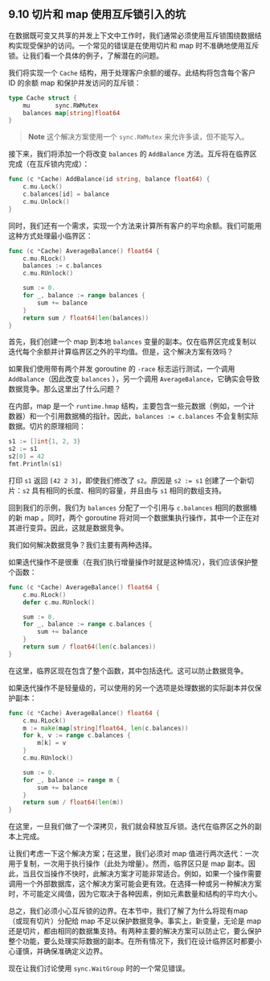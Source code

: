 ## 9.10 切片和 map 使用互斥锁引入的坑

在数据既可变又共享的并发上下文中工作时，我们通常必须使用互斥锁围绕数据结构实现受保护的访问。一个常见的错误是在使用切片和 map 时不准确地使用互斥锁。让我们看一个具体的例子，了解潜在的问题。

我们将实现一个 `Cache` 结构，用于处理客户余额的缓存。此结构将包含每个客户 ID 的余额 map 和保护并发访问的互斥锁：

```go
type Cache struct {
    mu       sync.RWMutex
    balances map[string]float64
}
```

> **Note** 这个解决方案使用一个 `sync.RWMutex` 来允许多读，但不能写入。

接下来，我们将添加一个将改变 `balances` 的 `AddBalance` 方法。互斥将在临界区完成（在互斥锁内完成）：

```go
func (c *Cache) AddBalance(id string, balance float64) {
    c.mu.Lock()
    c.balances[id] = balance
    c.mu.Unlock()
}
```

同时，我们还有一个需求，实现一个方法来计算所有客户的平均余额。我们可能用这种方式处理最小临界区：

```go
func (c *Cache) AverageBalance() float64 {
    c.mu.RLock()
    balances := c.balances
    c.mu.RUnlock()

    sum := 0.
    for _, balance := range balances {
        sum += balance
    }
    return sum / float64(len(balances))
}
```

首先，我们创建一个 map 到本地 `balances` 变量的副本。仅在临界区完成复制以迭代每个余额并计算临界区之外的平均值。但是，这个解决方案有效吗？

如果我们使用带有两个并发 goroutine 的 `-race` 标志运行测试，一个调用 `AddBalance`（因此改变 `balances` ），另一个调用 `AverageBalance`，它确实会导致数据竞争。那么这里出了什么问题？

在内部，map 是一个 `runtime.hmap` 结构，主要包含一些元数据（例如，一个计数器）和一个引用数据桶的指针。因此，`balances := c.balances` 不会复制实际数据。切片的原理相同：

```go
s1 := []int{1, 2, 3}
s2 := s1
s2[0] = 42
fmt.Println(s1)
```

打印 `s1` 返回 `[42 2 3]`，即使我们修改了 `s2`。原因是 `s2 := s1` 创建了一个新切片：`s2` 具有相同的长度、相同的容量，并且由与 `s1` 相同的数组支持。

回到我们的示例，我们为 `balances` 分配了一个引用与 `c.balances` 相同的数据桶的新 map 。同时，两个 goroutine 将对同一个数据集执行操作，其中一个正在对其进行变异。因此，这就是数据竞争。

我们如何解决数据竞争？我们主要有两种选择。

如果迭代操作不是很重（在我们执行增量操作时就是这种情况），我们应该保护整个函数：

```go
func (c *Cache) AverageBalance() float64 {
    c.mu.RLock()
    defer c.mu.RUnlock()

    sum := 0.
    for _, balance := range c.balances {
        sum += balance
    }
    return sum / float64(len(c.balances))
}
```

在这里，临界区现在包含了整个函数，其中包括迭代。这可以防止数据竞争。

如果迭代操作不是轻量级的，可以使用的另一个选项是处理数据的实际副本并仅保护副本：

```go
func (c *Cache) AverageBalance() float64 {
    c.mu.RLock()
    m := make(map[string]float64, len(c.balances))
    for k, v := range c.balances {
        m[k] = v
    }
    c.mu.RUnlock()

    sum := 0.
    for _, balance := range m {
        sum += balance
    }
    return sum / float64(len(m))
}
```

在这里，一旦我们做了一个深拷贝，我们就会释放互斥锁。迭代在临界区之外的副本上完成。

让我们考虑一下这个解决方案；在这里，我们必须对 map 值进行两次迭代：一次用于复制，一次用于执行操作（此处为增量）。然而，临界区只是 map 副本。因此，当且仅当操作不快时，此解决方案才可能非常适合。例如，如果一个操作需要调用一个外部数据库，这个解决方案可能会更有效。在选择一种或另一种解决方案时，不可能定义阈值，因为它取决于各种因素，例如元素数量和结构的平均大小。

总之，我们必须小心互斥锁的边界。在本节中，我们了解了为什么将现有map（或现有切片）分配给 map 不足以保护数据竞争。事实上，新变量，无论是 map 还是切片，都由相同的数据集支持。有两种主要的解决方案可以防止它，要么保护整个功能，要么处理实际数据的副本。在所有情况下，我们在设计临界区时都要小心谨慎，并确保准确定义边界。

现在让我们讨论使用 `sync.WaitGroup` 时的一个常见错误。